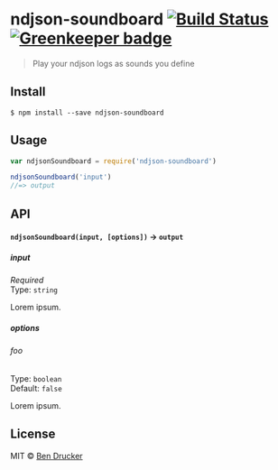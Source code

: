 # ndjson-soundboard [![Build Status](https://travis-ci.org/bendrucker/ndjson-soundboard.svg?branch=master)](https://travis-ci.org/bendrucker/ndjson-soundboard) [![Greenkeeper badge](https://badges.greenkeeper.io/bendrucker/ndjson-soundboard.svg)](https://greenkeeper.io/)

> Play your ndjson logs as sounds you define


## Install

```
$ npm install --save ndjson-soundboard
```


## Usage

```js
var ndjsonSoundboard = require('ndjson-soundboard')

ndjsonSoundboard('input')
//=> output
```

## API

#### `ndjsonSoundboard(input, [options])` -> `output`

##### input

*Required*  
Type: `string`

Lorem ipsum.

##### options

###### foo

Type: `boolean`  
Default: `false`

Lorem ipsum.


## License

MIT © [Ben Drucker](http://bendrucker.me)
